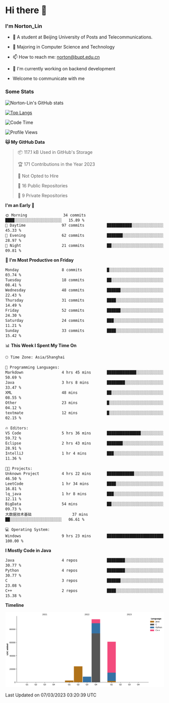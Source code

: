 
# Hi there 👋

### I'm Norton_Lin
- 🏫 A student at Beijing University of Posts and Telecommunications.
- 🌱 Majoring in Computer Science and Technology
- 📫 How to reach me: norton@bupt.edu.cn
- 🌱 I'm currently working on backend development

- Welcome to communicate with me

### Some Stats
![Norton-Lin's GitHub stats](https://github-readme-stats.vercel.app/api?username=Norton-Lin&count_private=true&show_icons=true&theme=radical)

[![Top Langs](https://github-readme-stats.vercel.app/api/top-langs/?username=Norton-Lin&langs_count=8&layout=compact)](https://github.com/Norton-Lin/github-readme-stats)
<!--START_SECTION:waka-->
![Code Time](http://img.shields.io/badge/Code%20Time-19%20hrs%2017%20mins-blue)

![Profile Views](http://img.shields.io/badge/Profile%20Views-25-blue)

**🐱 My GitHub Data** 

> 📦 117.1 kB Used in GitHub's Storage 
 > 
> 🏆 171 Contributions in the Year 2023
 > 
> 🚫 Not Opted to Hire
 > 
> 📜 16 Public Repositories 
 > 
> 🔑 9 Private Repositories 
 > 
**I'm an Early 🐤** 

```text
🌞 Morning                34 commits          ████░░░░░░░░░░░░░░░░░░░░░   15.89 % 
🌆 Daytime                97 commits          ███████████░░░░░░░░░░░░░░   45.33 % 
🌃 Evening                62 commits          ███████░░░░░░░░░░░░░░░░░░   28.97 % 
🌙 Night                  21 commits          ██░░░░░░░░░░░░░░░░░░░░░░░   09.81 % 
```
📅 **I'm Most Productive on Friday** 

```text
Monday                   8 commits           █░░░░░░░░░░░░░░░░░░░░░░░░   03.74 % 
Tuesday                  18 commits          ██░░░░░░░░░░░░░░░░░░░░░░░   08.41 % 
Wednesday                48 commits          ██████░░░░░░░░░░░░░░░░░░░   22.43 % 
Thursday                 31 commits          ████░░░░░░░░░░░░░░░░░░░░░   14.49 % 
Friday                   52 commits          ██████░░░░░░░░░░░░░░░░░░░   24.30 % 
Saturday                 24 commits          ███░░░░░░░░░░░░░░░░░░░░░░   11.21 % 
Sunday                   33 commits          ████░░░░░░░░░░░░░░░░░░░░░   15.42 % 
```


📊 **This Week I Spent My Time On** 

```text
🕑︎ Time Zone: Asia/Shanghai

💬 Programming Languages: 
Markdown                 4 hrs 45 mins       █████████████░░░░░░░░░░░░   50.69 % 
Java                     3 hrs 8 mins        ████████░░░░░░░░░░░░░░░░░   33.47 % 
XML                      48 mins             ██░░░░░░░░░░░░░░░░░░░░░░░   08.55 % 
Other                    23 mins             █░░░░░░░░░░░░░░░░░░░░░░░░   04.12 % 
textmate                 12 mins             █░░░░░░░░░░░░░░░░░░░░░░░░   02.15 % 

🔥 Editors: 
VS Code                  5 hrs 36 mins       ███████████████░░░░░░░░░░   59.72 % 
Eclipse                  2 hrs 43 mins       ███████░░░░░░░░░░░░░░░░░░   28.91 % 
IntelliJ                 1 hr 4 mins         ███░░░░░░░░░░░░░░░░░░░░░░   11.36 % 

🐱‍💻 Projects: 
Unknown Project          4 hrs 22 mins       ████████████░░░░░░░░░░░░░   46.50 % 
LeetCode                 1 hr 34 mins        ████░░░░░░░░░░░░░░░░░░░░░   16.81 % 
lq_java                  1 hr 8 mins         ███░░░░░░░░░░░░░░░░░░░░░░   12.11 % 
BigData                  54 mins             ██░░░░░░░░░░░░░░░░░░░░░░░   09.73 % 
大数据技术基础                  37 mins             ██░░░░░░░░░░░░░░░░░░░░░░░   06.61 % 

💻 Operating System: 
Windows                  9 hrs 23 mins       █████████████████████████   100.00 % 
```

**I Mostly Code in Java** 

```text
Java                     4 repos             ████████░░░░░░░░░░░░░░░░░   30.77 % 
Python                   4 repos             ████████░░░░░░░░░░░░░░░░░   30.77 % 
C                        3 repos             ██████░░░░░░░░░░░░░░░░░░░   23.08 % 
C++                      2 repos             ████░░░░░░░░░░░░░░░░░░░░░   15.38 % 
```



**Timeline**

![Lines of Code chart](https://raw.githubusercontent.com/Norton-Lin/Norton-Lin/main/assets/bar_graph.png)


 Last Updated on 07/03/2023 03:20:39 UTC
<!--END_SECTION:waka-->
